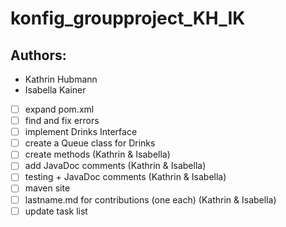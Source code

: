 # konfig_groupproject_KH_IK

## Authors:
* Kathrin Hubmann
* Isabella Kainer

- [ ] expand pom.xml
- [ ] find and fix errors
- [ ] implement Drinks Interface
- [ ] create a Queue class for Drinks
- [ ] create methods (Kathrin & Isabella)
- [ ] add JavaDoc comments (Kathrin & Isabella)
- [ ] testing + JavaDoc comments (Kathrin & Isabella)
- [ ] maven site
- [ ] lastname.md for contributions (one each) (Kathrin & Isabella)
- [ ] update task list